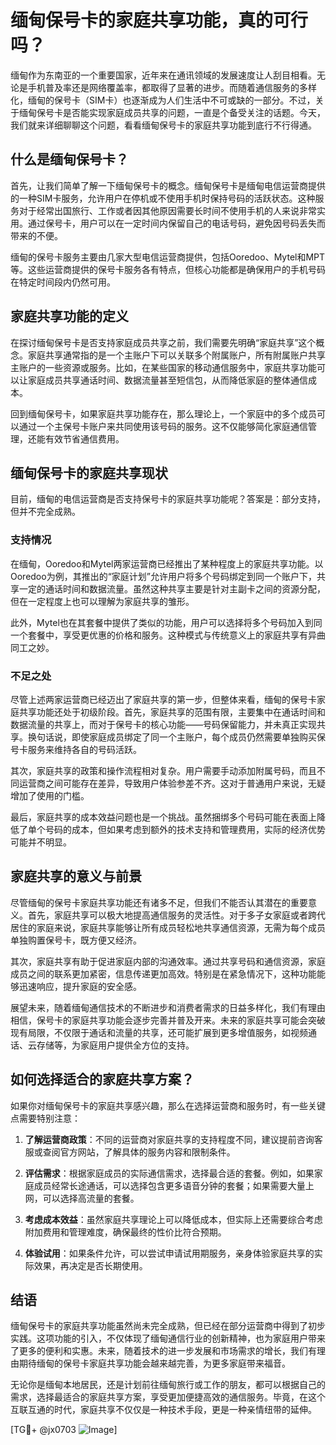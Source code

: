 # 缅甸保号卡的家庭共享功能，真的可行吗？

缅甸作为东南亚的一个重要国家，近年来在通讯领域的发展速度让人刮目相看。无论是手机普及率还是网络覆盖率，都取得了显著的进步。而随着通信服务的多样化，缅甸的保号卡（SIM卡）也逐渐成为人们生活中不可或缺的一部分。不过，关于缅甸保号卡是否能实现家庭成员共享的问题，一直是个备受关注的话题。今天，我们就来详细聊聊这个问题，看看缅甸保号卡的家庭共享功能到底行不行得通。

## 什么是缅甸保号卡？

首先，让我们简单了解一下缅甸保号卡的概念。缅甸保号卡是缅甸电信运营商提供的一种SIM卡服务，允许用户在停机或不使用手机时保持号码的活跃状态。这种服务对于经常出国旅行、工作或者因其他原因需要长时间不使用手机的人来说非常实用。通过保号卡，用户可以在一定时间内保留自己的电话号码，避免因号码丢失而带来的不便。

缅甸的保号卡服务主要由几家大型电信运营商提供，包括Ooredoo、Mytel和MPT等。这些运营商提供的保号卡服务各有特点，但核心功能都是确保用户的手机号码在特定时间段内仍然可用。

## 家庭共享功能的定义

在探讨缅甸保号卡是否支持家庭成员共享之前，我们需要先明确“家庭共享”这个概念。家庭共享通常指的是一个主账户下可以关联多个附属账户，所有附属账户共享主账户的一些资源或服务。比如，在某些国家的移动通信服务中，家庭共享功能可以让家庭成员共享通话时间、数据流量甚至短信包，从而降低家庭的整体通信成本。

回到缅甸保号卡，如果家庭共享功能存在，那么理论上，一个家庭中的多个成员可以通过一个主保号卡账户来共同使用该号码的服务。这不仅能够简化家庭通信管理，还能有效节省通信费用。

## 缅甸保号卡的家庭共享现状

目前，缅甸的电信运营商是否支持保号卡的家庭共享功能呢？答案是：部分支持，但并不完全成熟。

### 支持情况

在缅甸，Ooredoo和Mytel两家运营商已经推出了某种程度上的家庭共享功能。以Ooredoo为例，其推出的“家庭计划”允许用户将多个号码绑定到同一个账户下，共享一定的通话时间和数据流量。虽然这种共享主要是针对主副卡之间的资源分配，但在一定程度上也可以理解为家庭共享的雏形。

此外，Mytel也在其套餐中提供了类似的功能，用户可以选择将多个号码加入到同一个套餐中，享受更优惠的价格和服务。这种模式与传统意义上的家庭共享有异曲同工之妙。

### 不足之处

尽管上述两家运营商已经迈出了家庭共享的第一步，但整体来看，缅甸的保号卡家庭共享功能还处于初级阶段。首先，家庭共享的范围有限，主要集中在通话时间和数据流量的共享上，而对于保号卡的核心功能——号码保留能力，并未真正实现共享。换句话说，即使家庭成员绑定了同一个主账户，每个成员仍然需要单独购买保号卡服务来维持各自的号码活跃。

其次，家庭共享的政策和操作流程相对复杂。用户需要手动添加附属号码，而且不同运营商之间可能存在差异，导致用户体验参差不齐。这对于普通用户来说，无疑增加了使用的门槛。

最后，家庭共享的成本效益问题也是一个挑战。虽然捆绑多个号码可能在表面上降低了单个号码的成本，但如果考虑到额外的技术支持和管理费用，实际的经济优势可能并不明显。

## 家庭共享的意义与前景

尽管缅甸的保号卡家庭共享功能还有诸多不足，但我们不能否认其潜在的重要意义。首先，家庭共享可以极大地提高通信服务的灵活性。对于多子女家庭或者跨代居住的家庭来说，家庭共享能够让所有成员轻松地共享通信资源，无需为每个成员单独购置保号卡，既方便又经济。

其次，家庭共享有助于促进家庭内部的沟通效率。通过共享号码和通信资源，家庭成员之间的联系更加紧密，信息传递更加高效。特别是在紧急情况下，这种功能能够迅速响应，提升家庭的安全感。

展望未来，随着缅甸通信技术的不断进步和消费者需求的日益多样化，我们有理由相信，保号卡的家庭共享功能会逐步完善并普及开来。未来的家庭共享可能会突破现有局限，不仅限于通话和流量的共享，还可能扩展到更多增值服务，如视频通话、云存储等，为家庭用户提供全方位的支持。

## 如何选择适合的家庭共享方案？

如果你对缅甸保号卡的家庭共享感兴趣，那么在选择运营商和服务时，有一些关键点需要特别注意：

1. **了解运营商政策**：不同的运营商对家庭共享的支持程度不同，建议提前咨询客服或查阅官方网站，了解具体的服务内容和限制条件。

2. **评估需求**：根据家庭成员的实际通信需求，选择最合适的套餐。例如，如果家庭成员经常长途通话，可以选择包含更多语音分钟的套餐；如果需要大量上网，可以选择高流量的套餐。

3. **考虑成本效益**：虽然家庭共享理论上可以降低成本，但实际上还需要综合考虑附加费用和管理难度，确保最终的性价比符合预期。

4. **体验试用**：如果条件允许，可以尝试申请试用期服务，亲身体验家庭共享的实际效果，再决定是否长期使用。

## 结语

缅甸保号卡的家庭共享功能虽然尚未完全成熟，但已经在部分运营商中得到了初步实践。这项功能的引入，不仅体现了缅甸通信行业的创新精神，也为家庭用户带来了更多的便利和实惠。未来，随着技术的进一步发展和市场需求的增长，我们有理由期待缅甸的保号卡家庭共享功能会越来越完善，为更多家庭带来福音。

无论你是缅甸本地居民，还是计划前往缅甸旅行或工作的朋友，都可以根据自己的需求，选择最适合的家庭共享方案，享受更加便捷高效的通信服务。毕竟，在这个互联互通的时代，家庭共享不仅仅是一种技术手段，更是一种亲情纽带的延伸。

[TG💪+ @jx0703 ![Image](https://github.com/user-attachments/assets/dbca1d08-cadb-493c-b0ec-ad6f7a83f270)]